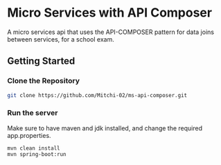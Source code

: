 # Micro Services with API Composer
A micro services api that uses the API-COMPOSER pattern for data joins between services, for a school exam.
## Getting Started
### Clone the Repository
  ```bash
  git clone https://github.com/Mitchi-02/ms-api-composer.git
  ```
### Run the server
Make sure to have maven and jdk installed, and change the required app.properties.
```
mvn clean install
mvn spring-boot:run
```
